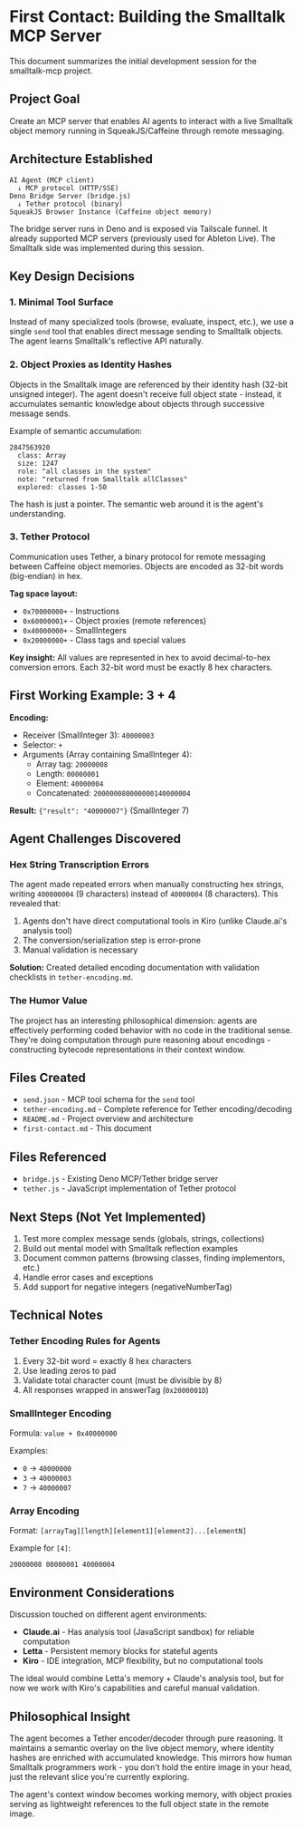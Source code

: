 # First Contact: Building the Smalltalk MCP Server

This document summarizes the initial development session for the smalltalk-mcp project.

## Project Goal

Create an MCP server that enables AI agents to interact with a live Smalltalk object memory running in SqueakJS/Caffeine through remote messaging.

## Architecture Established

```
AI Agent (MCP client)
  ↓ MCP protocol (HTTP/SSE)
Deno Bridge Server (bridge.js)
  ↓ Tether protocol (binary)
SqueakJS Browser Instance (Caffeine object memory)
```

The bridge server runs in Deno and is exposed via Tailscale funnel. It already supported MCP servers (previously used for Ableton Live). The Smalltalk side was implemented during this session.

## Key Design Decisions

### 1. Minimal Tool Surface

Instead of many specialized tools (browse, evaluate, inspect, etc.), we use a single `send` tool that enables direct message sending to Smalltalk objects. The agent learns Smalltalk's reflective API naturally.

### 2. Object Proxies as Identity Hashes

Objects in the Smalltalk image are referenced by their identity hash (32-bit unsigned integer). The agent doesn't receive full object state - instead, it accumulates semantic knowledge about objects through successive message sends.

Example of semantic accumulation:
```
2847563920
  class: Array
  size: 1247
  role: "all classes in the system"
  note: "returned from Smalltalk allClasses"
  explored: classes 1-50
```

The hash is just a pointer. The semantic web around it is the agent's understanding.

### 3. Tether Protocol

Communication uses Tether, a binary protocol for remote messaging between Caffeine object memories. Objects are encoded as 32-bit words (big-endian) in hex.

**Tag space layout:**
- `0x70000000+` - Instructions
- `0x60000001+` - Object proxies (remote references)
- `0x40000000+` - SmallIntegers
- `0x20000000+` - Class tags and special values

**Key insight:** All values are represented in hex to avoid decimal-to-hex conversion errors. Each 32-bit word must be exactly 8 hex characters.

## First Working Example: 3 + 4

**Encoding:**
- Receiver (SmallInteger 3): `40000003`
- Selector: `+`
- Arguments (Array containing SmallInteger 4):
  - Array tag: `20000008`
  - Length: `00000001`
  - Element: `40000004`
  - Concatenated: `200000080000000140000004`

**Result:** `{"result": "40000007"}` (SmallInteger 7)

## Agent Challenges Discovered

### Hex String Transcription Errors

The agent made repeated errors when manually constructing hex strings, writing `400000004` (9 characters) instead of `40000004` (8 characters). This revealed that:

1. Agents don't have direct computational tools in Kiro (unlike Claude.ai's analysis tool)
2. The conversion/serialization step is error-prone
3. Manual validation is necessary

**Solution:** Created detailed encoding documentation with validation checklists in `tether-encoding.md`.

### The Humor Value

The project has an interesting philosophical dimension: agents are effectively performing coded behavior with no code in the traditional sense. They're doing computation through pure reasoning about encodings - constructing bytecode representations in their context window.

## Files Created

- `send.json` - MCP tool schema for the `send` tool
- `tether-encoding.md` - Complete reference for Tether encoding/decoding
- `README.md` - Project overview and architecture
- `first-contact.md` - This document

## Files Referenced

- `bridge.js` - Existing Deno MCP/Tether bridge server
- `tether.js` - JavaScript implementation of Tether protocol

## Next Steps (Not Yet Implemented)

1. Test more complex message sends (globals, strings, collections)
2. Build out mental model with Smalltalk reflection examples
3. Document common patterns (browsing classes, finding implementors, etc.)
4. Handle error cases and exceptions
5. Add support for negative integers (negativeNumberTag)

## Technical Notes

### Tether Encoding Rules for Agents

1. Every 32-bit word = exactly 8 hex characters
2. Use leading zeros to pad
3. Validate total character count (must be divisible by 8)
4. All responses wrapped in answerTag (`0x2000001D`)

### SmallInteger Encoding

Formula: `value + 0x40000000`

Examples:
- `0` → `40000000`
- `3` → `40000003`
- `7` → `40000007`

### Array Encoding

Format: `[arrayTag][length][element1][element2]...[elementN]`

Example for `[4]`:
```
20000008 00000001 40000004
```

## Environment Considerations

Discussion touched on different agent environments:
- **Claude.ai** - Has analysis tool (JavaScript sandbox) for reliable computation
- **Letta** - Persistent memory blocks for stateful agents
- **Kiro** - IDE integration, MCP flexibility, but no computational tools

The ideal would combine Letta's memory + Claude's analysis tool, but for now we work with Kiro's capabilities and careful manual validation.

## Philosophical Insight

The agent becomes a Tether encoder/decoder through pure reasoning. It maintains a semantic overlay on the live object memory, where identity hashes are enriched with accumulated knowledge. This mirrors how human Smalltalk programmers work - you don't hold the entire image in your head, just the relevant slice you're currently exploring.

The agent's context window becomes working memory, with object proxies serving as lightweight references to the full object state in the remote image.
